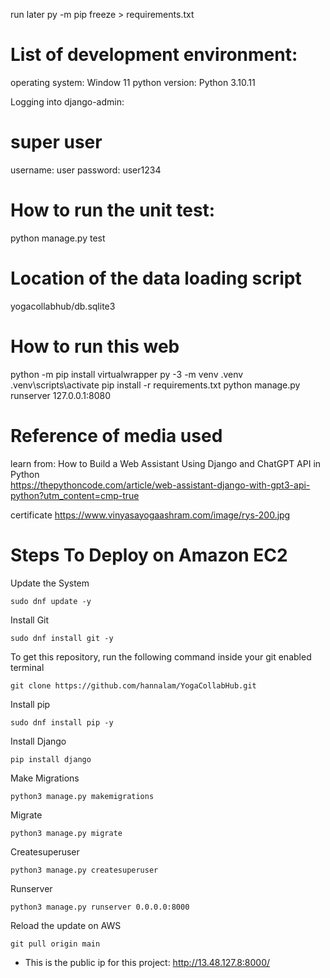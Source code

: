 run later
py -m pip freeze > requirements.txt

# List of development environment:

operating system: Window 11
python version: Python 3.10.11

Logging into django-admin:

# super user

username: user
password: user1234

# How to run the unit test:

python manage.py test

# Location of the data loading script

yogacollabhub/db.sqlite3

# How to run this web

python -m pip install virtualwrapper
py -3 -m venv .venv
.venv\scripts\activate
pip install -r requirements.txt
python manage.py runserver 127.0.0.1:8080

# Reference of media used

learn from: How to Build a Web Assistant Using Django and ChatGPT API in Python  
https://thepythoncode.com/article/web-assistant-django-with-gpt3-api-python?utm_content=cmp-true

certificate
https://www.vinyasayogaashram.com/image/rys-200.jpg

# Steps To Deploy on Amazon EC2

Update the System

`sudo dnf update -y`

Install Git

`sudo dnf install git -y`

To get this repository, run the following command inside your git enabled terminal

`git clone https://github.com/hannalam/YogaCollabHub.git`

Install pip

`sudo dnf install pip -y`

Install Django

`pip install django`

Make Migrations

`python3 manage.py makemigrations`

Migrate

`python3 manage.py migrate`

Createsuperuser

`python3 manage.py createsuperuser`

Runserver

`python3 manage.py runserver 0.0.0.0:8000`

Reload the update on AWS

`git pull origin main`

- This is the public ip for this project: http://13.48.127.8:8000/
